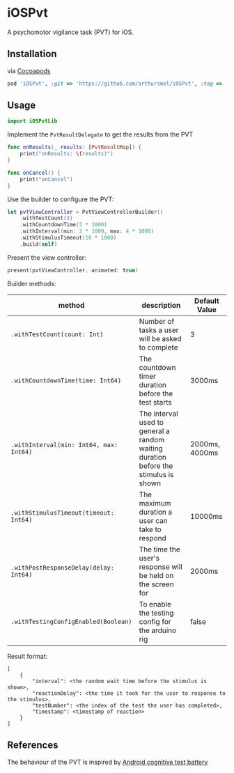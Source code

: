 # iOSPvt

A psychomotor vigilance task (PVT) for iOS.

## Installation

via [Cocoapods](https://cocoapods.org)

```ruby
pod 'iOSPvt', :git => 'https://github.com/arthursmel/iOSPvt', :tag => '0.1.0'
```

## Usage

```swift
import iOSPvtLib
```

Implement the `PvtResultDelegate` to get the results from the PVT
```swift 
func onResults(_ results: [PvtResultMap]) {
    print("onResults: \(results)")
}

func onCancel() {
    print("onCancel")
}
```

Use the builder to configure the PVT:

```swift
let pvtViewController = PvtViewControllerBuilder()
    .withTestCount(3)
    .withCountdownTime(3 * 1000)
    .withInterval(min: 2 * 1000, max: 4 * 1000)
    .withStimulusTimeout(10 * 1000)
    .build(self)
```

Present the view controller:

```swift
present(pvtViewController, animated: true)
```

Builder methods:

method | description | Default Value
--- | --- | ---
`.withTestCount(count: Int)` | Number of tasks a user will be asked to complete | 3
`.withCountdownTime(time: Int64)` | The countdown timer duration before the test starts | 3000ms
`.withInterval(min: Int64, max: Int64)` | The interval used to general a random waiting duration before the stimulus is shown | 2000ms, 4000ms
`.withStimulusTimeout(timeout: Int64)` | The maximum duration a user can take to respond | 10000ms
`.withPostResponseDelay(delay: Int64)` | The time the user's response will be held on the screen for | 2000ms
`.withTestingConfigEnabled(Boolean)` | To enable the testing config for the arduino rig | false

Result format:
```
[
    {
        "interval": <the random wait time before the stimulus is shown>,
        "reactionDelay": <the time it took for the user to response to the stimulus>,
        "testNumber": <the index of the test the user has completed>,
        "timestamp": <timestamp of reaction>
    }
]

```

## References
The behaviour of the PVT is inspired by [Android cognitive test battery](https://github.com/movisens/AndroidCognitiveTestBattery)
